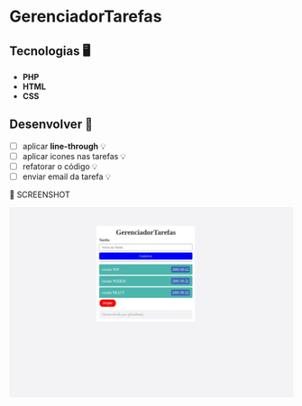 # GerenciadorTarefas

## Tecnologias 🖥
* **PHP**
* **HTML**
* **CSS**

## Desenvolver 📝

- [ ] aplicar __line-through__ 💡
- [ ] aplicar icones nas tarefas 💡
- [ ] refatorar o código 💡
- [ ] enviar email da tarefa 💡

📸 SCREENSHOT

![tarefaapp](tarefaapp.png)



